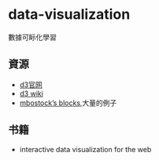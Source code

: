 data-visualization
==================

數據可眎化學習


## 資源
- [d3官网](http://d3js.org/)
- [d3 wiki](https://github.com/mbostock/d3/wiki)
- [mbostock’s blocks](http://bl.ocks.org/mbostock),大量的例子

## 书籍

- interactive data visualization for the web

